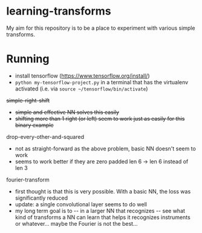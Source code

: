 # learning-transforms
My aim for this repository is to be a place to experiment with various simple transforms.

# Running
 - install tensorflow (https://www.tensorflow.org/install/)
 - `python my-tensorflow-project.py` in a terminal that has the virtualenv activated (i.e. via `source ~/tensorflow/bin/activate`)

~~simple-right-shift~~
 - ~~simple and effective NN solves this easily~~
 - ~~shifting more than 1 right (or left) seem to work just as easily for this binary example~~

drop-every-other-and-squared
 - not as straight-forward as the above problem, basic NN doesn't seem to work
 - seems to work better if they are zero padded len 6 -> len 6 instead of len 3

fourier-transform
 - first thought is that this is very possible. With a basic NN, the loss was significantly reduced
 - update: a single convolutional layer seems to do well
 - my long term goal is to -- in a larger NN that recognizes -- see what kind of transforms a NN can learn that helps it recognizes instruments or whatever... maybe the Fourier is not the best...

